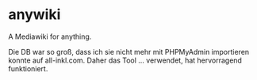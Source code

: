 # anywiki

A Mediawiki for anything.

Die DB war so groß, dass ich sie nicht mehr mit PHPMyAdmin importieren konnte auf all-inkl.com. Daher das Tool ... verwendet, hat hervorragend funktioniert.

